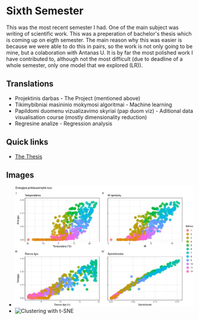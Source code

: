 # Sixth Semester
This was the most recent semester I had. One of the main subject was writing of scientific work. This was a preperation of bachelor's thesis which is coming up on eigth semester. The main reason why this was easier is because we were able to do this in pairs, so the work is not only going to be mine, but a colaboration with Antanas U. It is by far the most polished work I have contributed to, although not the most difficult (due to deadline of a whole semester, only one model that we explored (LR)).
## Translations
* Projektinis darbas - The Project (mentioned above)
* Tikimybibniai masininio mokymosi algoritmai - Machine learning
* Papildomi duomenu vizualizavimo skyriai (pap duom viz) - Aditional data visualisation course (mostly dimensionality reduction)
* Regresine analize - Regression analysis
## Quick links
* [The Thesis](https://github.com/iLoveCepelinai/Studies/blob/sixth-semester/Projektinis%20darbas/saules_elektrines_amsiejus_uzpelkis.pdf)

## Images
* ![Thesis scatter plot](https://github.com/iLoveCepelinai/Studies/blob/sixth-semester/Projektinis%20darbas/scatter_thesis.jpg)
* ![Clustering with t-SNE](https://github.com/iLoveCepelinai/Studies/blob/sixth-semester/Pap%20duom%20viz/3%20u%C5%BEduotis/clustering_image.jpg)
